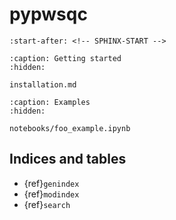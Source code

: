# pypwsqc

```{include} ../README.md
:start-after: <!-- SPHINX-START -->
```

```{toctree}
:caption: Getting started
:hidden:

installation.md
```

```{toctree}
:caption: Examples
:hidden:

notebooks/foo_example.ipynb
```

## Indices and tables

- {ref}`genindex`
- {ref}`modindex`
- {ref}`search`
